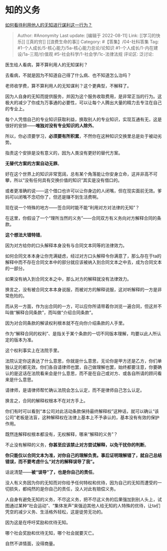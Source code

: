 # 知的义务
[如何看待利用他人的无知进行谋利这一行为？](https://www.zhihu.com/question/547093057/answer/2620463222)

> Author: #Anonymity
> Last update: [编辑于 2022-08-11]
> Link: [[学习的快乐]] [[真的穷]] [[浪费生命的事]]
> Category: #【答集】/04-社科答集
> Tag:  #1-个人成长/5-核心能力/5a-核心能力总论/论知识 #1-个人成长/1-内在建设/1a-三观/价值观 #5-社会科学/1-社会学/1c-法律法规
> 评论区:
> 泛讨论:

医生给人看病，算不算利用人的无知谋利？

去看病，不就是因为不知道自己得了什么病、也不知道怎么治吗？

老师收学费，算不算利用人的无知谋利？这个更典型，不解释了。

因为人自身的无知而提供服务，并因为这个服务收取费用，是非常正当的行为。这极大的减少了你成为万事通的必要性，可以让每个人腾出大量的精力去专注在自己的专业上。

每个人凭借自己的专业知识获取利益，换取别人的专业知识，实现互通有无，这是很好的安排——**唯独对没有专业知识的人除外**。

所以，你必须要学习，**必须要有所积累**，不然你在这种知识交换里总是处于被动劣势。

指责这个安排是没有意义的，因为人类没有更好的替代方案。

**无替代方案的方案自动无罪**。

好在这个世界上的知识非常宽阔，总有某个角落能让你安身立命，这并非高不可攀，所以“没有任何具有交换价值的知识”其实是没有借口的。

或者更准确的说——这个借口也许可以让你身边的人闭嘴，但在现实面前无效。爹妈可以闭嘴不念叨你了，但还是赚不到生活费啊。

现在说一个特殊的地方——签合同时能不能“利用对方对法律的无知”？

在这里，你假设了一个“理所当然的义务”——合同双方有义务向对方解释合同的条款。

**这个想法大错特错**。

因为对方给你的口头解释本身没有与合同文本同等的法律效力。

如何合同文本本身让你充满疑虑，经过对方口头解释令你满意了，那么存在于ta的解释中而不存在合同文本中的部分就应该被纳入到合同文本之中去，成为合同文本的一部分。

如果没有纳入到合同文本之中，那么对方的解释就没有法律效力。

换言之，没有被合同文本本身说服，而被对方的解释说服，这对听解释的一方是非常危险的。

而从另一方面，作为出合同的一方，可以应你所请带着你浏览一遍合同，但这并不叫做“解释合同条款”，而叫做“介绍合同条款”。

因为对合同条款的解读权利根本就不在向你介绍条款的人手里。

作为“解释合同的权利”、是指关于某个条款的一切不同版本理解，均要以此人所认定的版本为准。

这个权利事实上在法院手里。

法院认定你这表达了什么意思，你就是什么意思，无论你是甲方还是乙方，你们单独认定的都无效。你们各自请律师也罢，自己做理解也罢，始终都要注意，你要确认的是这话在法院看来会是什么意思，而不是在自己或对方、或各自所请的顾问看来是什么意思。

请律师，是请律师帮忙确认法院会怎么认定，而不是律师自己怎么认定。

换言之，合同的解释权根本不在对方手上。

你们有时可以看到“本公司对此活动条款保持最终解释权”这种话，就可以确认“该公司”老板是法盲，这种解释权在法律上基本上不予承认的，基本没有有效的保护作用。

既然连解释权根本都没有，无权解释，哪来“解释的义务”？

不止没有解释的义务，**你甚至应该禁止对方尝试解释，以免干扰你的判断**。

**你只能仅以合同文本为准，对你自己的理解负责。事后证明理解错了，就自己总结错误，而不要考虑什么“对方的解释误导了我”。**

话说清楚——**被“误导”了，也是你自己的责任**。

没人有义务因为你的无知而对你给予任何特权和优待，因为自己的无知而遭受的一切损失，都纯然的是你自己的责任，没人对此有赔偿义务。

人自身有避免无知的义务，不尽这义务，把不尽这义务的后果强加到别人头上，试图通过某种“社会运动”、“集体发声”来强迫其他人给无知的人特殊的优待，让ta们凭空的减少义务、生活格外轻松，这是徒劳无功的。

因为这是在呼吁奖励和优待无知。

哪个社会奖励和优待无知，哪个社会就要灭亡。

自然不讲情面，没得商量。
